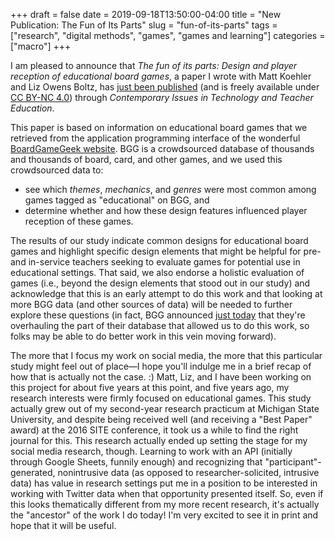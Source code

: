 +++
draft = false
date = 2019-09-18T13:50:00-04:00
title = "New Publication: The Fun of Its Parts"
slug = "fun-of-its-parts" 
tags = ["research", "digital methods", "games", "games and learning"]
categories = ["macro"]
+++

I am pleased to announce that *The fun of its parts: Design and player reception of educational board games*, a paper I wrote with Matt Koehler and Liz Owens Boltz, has [just been published](https://www.citejournal.org/volume-19/issue-3-19/social-studies/the-fun-of-its-parts-design-and-player-reception-of-educational-board-games/) (and is freely available under [CC BY-NC 4.0](https://creativecommons.org/licenses/by-nc/4.0/%0A)) through *Contemporary Issues in Technology and Teacher Education*. 

This paper is based on information on educational board games that we retrieved from the application programming interface of the wonderful [BoardGameGeek website](https://boardgamegeek.com/). BGG is a crowdsourced database of thousands and thousands of board, card, and other games, and we used this crowdsourced data to: 

- see which *themes*, *mechanics*, and *genres* were most common among games tagged as "educational" on BGG, and 
- determine whether and how these design features influenced player reception of these games.

The results of our study indicate common designs for educational board games and highlight specific design elements that might be helpful for pre- and in-service teachers seeking to evaluate games for potential use in educational settings. That said, we also endorse a holistic evaluation of games (i.e., beyond the design elements that stood out in our study) and acknowledge that this is an early attempt to do this work and that looking at more BGG data (and other sources of data) will be needed to further explore these questions (in fact, BGG announced [just today](https://boardgamegeek.com/thread/2277587/upcoming-changes-bgg-mechanics-mechanisms) that they're overhauling the part of their database that allowed us to do this work, so folks may be able to do better work in this vein moving forward).

The more that I focus my work on social media, the more that this particular study might feel out of place—I hope you'll indulge me in a brief recap of how that is actually not the case. :) Matt, Liz, and I have been working on this project for about five years at this point, and five years ago, my research interests were firmly focused on educational games. This study actually grew out of my second-year research practicum at Michigan State University, and despite being received well (and receiving a "Best Paper" award) at the 2016 SITE conference, it took us a while to find the right journal for this. This research actually ended up setting the stage for my social media research, though. Learning to work with an API (initially through Google Sheets, funnily enough) and recognizing that "participant"-generated, nonintrusive data (as opposed to researcher-solicited, intrusive data) has value in research settings put me in a position to be interested in working with Twitter data when that opportunity presented itself. So, even if this looks thematically different from my more recent research, it's actually the "ancestor" of the work I do today! I'm very excited to see it in print and hope that it will be useful.